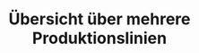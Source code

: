 ---
layout: article
title: Übersicht über mehrere Produktionslinien
description: 
  - Dieses Template bietet eine Übersicht über 5 Produktionslinien in einer Produktionshalle. Wir haben ein paar Variablen als Datenquellen und ein paar Scripte hinzugefügt. Ersetzen Sie einfach die Variablen durch Ihre Datenquellen und passen Sie die Scripte an um dieses Template für Ihre Zwecke zu nutzen.
lang: de
weight: 2000
isDraft: false
ref: Info_Production_Lines
category:
  - Produktion
  - Übersicht
  - Produktionslinien
  - Recommended
  - Empfohlen
image: Info_Production_Lines_DE.png
download: Info_Production_Lines_DE.pbmx
overview_description:
overview_benefits:
overview_data_sources:
---
